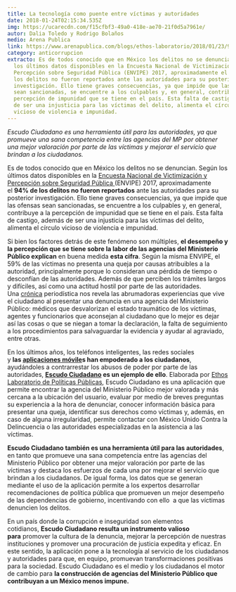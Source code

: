```yaml
---
title: La tecnología como puente entre víctimas y autoridades
date: 2018-01-24T02:15:34.535Z
img: https://ucarecdn.com/f15cfbf3-49a0-418e-ae70-21f0d5a7961e/
autor: Dalia Toledo y Rodrigo Bolaños
medio: Arena Publica
link: https://www.arenapublica.com/blogs/ethos-laboratorio/2018/01/23/9205/tecnologia-autoridades-envipe-2017-delincuencia-inseguridad-delitos-impunidad-escudo-ciudadano-app-ethos
category: anticorrupcion
extracto: Es de todos conocido que en México los delitos no se denuncian. Según
  los últimos datos disponibles en la Encuesta Nacional de Victimización y
  Percepción sobre Seguridad Pública (ENVIPE) 2017, aproximadamente el 94% de
  los delitos no fueron reportados ante las autoridades para su posterior
  investigación. Ello tiene graves consecuencias, ya que impide que las ofensas
  sean sancionadas, se encuentre a los culpables y, en general, contribuye a la
  percepción de impunidad que se tiene en el país. Esta falta de castigo, además
  de ser una injusticia para las víctimas del delito, alimenta el círculo
  vicioso de violencia e impunidad.
---
```

*Escudo Ciudadano es una herramienta útil para las autoridades, ya que promueve una sana competencia entre las agencias del MP por obtener una mejor valoración por parte de las víctimas y mejorar el servicio que brindan a los ciudadanos.*

Es de todos conocido que en México los delitos no se denuncian. Según los últimos datos disponibles en la [Encuesta Nacional de Victimización y Percepción sobre Seguridad Pública ](http://www.beta.inegi.org.mx/proyectos/enchogares/regulares/envipe/2017/default.html)(ENVIPE) 2017, aproximadamente el **94% de los delitos no fueron reportados** ante las autoridades para su posterior investigación. Ello tiene graves consecuencias, ya que impide que las ofensas sean sancionadas, se encuentre a los culpables y, en general, contribuye a la percepción de impunidad que se tiene en el país. Esta falta de castigo, además de ser una injusticia para las víctimas del delito, alimenta el círculo vicioso de violencia e impunidad.

Si bien los factores detrás de este fenómeno son múltiples, **el desempeño y la percepción que se tiene sobre la labor de las agencias del Ministerio Público explican** en buena medida **esta cifra**. Según la misma ENVIPE, el 59% de las víctimas no presenta una queja por causas atribuibles a la autoridad, principalmente porque lo consideran una pérdida de tiempo o desconfían de las autoridades. Además de que perciben los trámites largos y difíciles, así como una actitud hostil por parte de las autoridades. Una [crónica](http://www.cronica.com.mx/notas/2017/1032717.html) periodística nos revela las abrumadoras experiencias que vive el ciudadano al presentar una denuncia en una agencia del Ministerio Público: médicos que desvalorizan el estado traumático de los víctimas, agentes y funcionarios que aconsejan al ciudadano que lo mejor es dejar así las cosas o que se niegan a tomar la declaración, la falta de seguimiento a los procedimientos para salvaguardar la evidencia y ayudar al agraviado, entre otras. 

En los últimos años, los teléfonos inteligentes, las redes sociales y **las [aplicaciones móvile](http://www.nacion321.com/ciudadanos/5-apps-que-nos-ayudan-a-combatir-la-corrupcion)s han empoderado a los ciudadanos**, ayudándoles a contrarrestar los abusos de poder por parte de las autoridades, **[Escudo Ciudadano](https://www.ethos.org.mx/es/lanzan-app-para-acompanar-vigilar-y-evaluar-a-los-ministerios-publicos/) es un ejemplo de ello**. Elaborada por [Ethos Laboratorio de Políticas Públicas](https://www.ethos.org.mx/), Escudo Ciudadano es una aplicación que permite encontrar la agencia del Ministerio Público mejor valorada y más cercana a la ubicación del usuario, evaluar por medio de breves preguntas su experiencia a la hora de denunciar, conocer información básica para presentar una queja, identificar sus derechos como víctimas y, además, en caso de alguna irregularidad, permite contactar con México Unido Contra la Delincuencia o las autoridades especializadas en la asistencia a las víctimas.   

**Escudo Ciudadano también es una herramienta útil para las autoridades**, en tanto que promueve una sana competencia entre las agencias del Ministerio Público por obtener una mejor valoración por parte de las víctimas y destaca los esfuerzos de cada una por mejorar el servicio que brindan a los ciudadanos. De igual forma, los datos que se generan mediante el uso de la aplicación permite a los expertos desarrollar recomendaciones de política pública que promueven un mejor desempeño de las dependencias de gobierno, incentivando con ello  a que las víctimas denuncien los delitos. 

En un país donde la corrupción e inseguridad son elementos cotidianos, **Escudo Ciudadano resulta un instrumento valioso para** promover la cultura de la denuncia, mejorar la percepción de nuestras instituciones y promover una procuración de justicia expedita y eficaz. En este sentido, la aplicación pone a la tecnología al servicio de los ciudadanos y autoridades para que, en equipo, promuevan transformaciones positivas para la sociedad. Escudo Ciudadano es el medio y los ciudadanos el motor de cambio para **la construcción de agencias del Ministerio Público que contribuyan a un México menos impune.**
